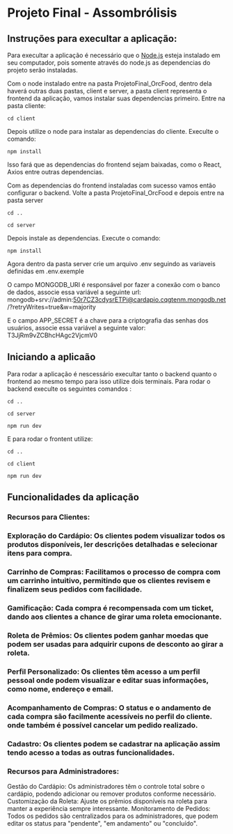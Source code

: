 # Projeto Final - Assombrólisis

## Instruções para execultar a aplicação:
Para execultar a aplicação é necessário que o [Node.js](https://nodejs.org/en) esteja instalado em seu computador, pois somente através do node.js as dependencias do projeto serão instaladas.

Com o node instalado entre na pasta ProjetoFinal_OrcFood, dentro dela haverá outras duas pastas, client e server, a pasta client representa o frontend da aplicação, vamos instalar suas dependencias primeiro. Entre na pasta cliente:
~~~~
cd client
~~~~
Depois utilize o node para instalar as dependencias do cliente. Execulte o comando:
~~~~
npm install
~~~~
Isso fará que as dependencias do frontend sejam baixadas, como o React, Axios entre outras dependencias.

Com as dependencias do frontend instaladas com sucesso vamos então configurar o backend.
Volte a pasta ProjetoFinal_OrcFood e depois entre na pasta server
~~~~
cd ..
~~~~
~~~~
cd server
~~~~
Depois instale as dependencias. Execute o comando:
~~~~
npm install
~~~~
Agora dentro da pasta server crie um arquivo .env seguindo as variaveis definidas em .env.exemple
 
O campo MONGODB_URI é responsável por fazer a conexão com o banco de dados, associe essa variável a seguinte url:
mongodb+srv://admin:50r7CZ3cdysrETPi@cardapio.cqgtenm.mongodb.net/?retryWrites=true&w=majority

E o campo APP_SECRET é a chave para a criptografia das senhas dos usuários, associe essa variável a seguinte valor:
T3JjRm9vZCBhcHAgc2VjcmV0

## Iniciando a aplicaão
Para rodar a aplicação é nescessário execultar tanto o backend quanto o frontend ao mesmo tempo para isso utilize dois terminais.
Para rodar o backend execulte os seguintes comandos :
~~~~
cd ..
~~~~
~~~~
cd server
~~~~
~~~~
npm run dev
~~~~

E para rodar o frontent utilize:
~~~~
cd ..
~~~~
~~~~
cd client
~~~~
~~~~
npm run dev
~~~~

## Funcionalidades da aplicação

### Recursos para Clientes:

### Exploração do Cardápio: Os clientes podem visualizar todos os produtos disponíveis, ler descrições detalhadas e selecionar itens para compra.

### Carrinho de Compras: Facilitamos o processo de compra com um carrinho intuitivo, permitindo que os clientes revisem e finalizem seus pedidos com facilidade.

### Gamificação: Cada compra é recompensada com um ticket, dando aos clientes a chance de girar uma roleta emocionante.

### Roleta de Prêmios: Os clientes podem ganhar moedas que podem ser usadas para adquirir cupons de desconto ao girar a roleta.

### Perfil Personalizado: Os clientes têm acesso a um perfil pessoal onde podem visualizar e editar suas informações, como nome, endereço e email.

### Acompanhamento de Compras: O status e o andamento de cada compra são facilmente acessíveis no perfil do cliente. onde também é possível cancelar um pedido realizado.

### Cadastro: Os clientes podem se cadastrar na aplicação assim tendo acesso a todas as outras funcionalidades.

### Recursos para Administradores:

Gestão do Cardápio: Os administradores têm o controle total sobre o cardápio, podendo adicionar ou remover produtos conforme necessário.
Customização da Roleta: Ajuste os prêmios disponíveis na roleta para manter a experiência sempre interessante.
Monitoramento de Pedidos: Todos os pedidos são centralizados para os administradores, que podem editar os status para "pendente", "em andamento" ou "concluído".







